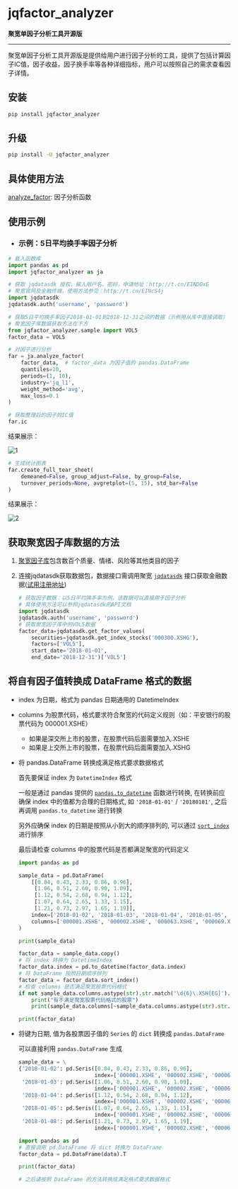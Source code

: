 

# jqfactor_analyzer

**聚宽单因子分析工具开源版**

---

聚宽单因子分析工具开源版是提供给用户进行因子分析的工具，提供了包括计算因子IC值，因子收益，因子换手率等各种详细指标，用户可以按照自己的需求查看因子详情。



## **安装**

```bash
pip install jqfactor_analyzer
```



## **升级**

```bash
pip install -U jqfactor_analyzer
```



## **具体使用方法**

[analyze_factor](docs/API文档.md): 因子分析函数



## **使用示例**

* ### 示例：5日平均换手率因子分析

```python
# 载入函数库
import pandas as pd
import jqfactor_analyzer as ja

# 获取 jqdatasdk 授权，输入用户名、密码，申请地址：http://t.cn/EINDOxE
# 聚宽官网及金融终端，使用方法参见：http://t.cn/EINcS4j
import jqdatasdk
jqdatasdk.auth('username', 'password')

# 获取5日平均换手率因子2018-01-01到2018-12-31之间的数据（示例用从库中直接调取）
# 聚宽因子库数据获取方法在下方
from jqfactor_analyzer.sample import VOL5
factor_data = VOL5

# 对因子进行分析
far = ja.analyze_factor(
    factor_data,  # factor_data 为因子值的 pandas.DataFrame
    quantiles=10,
    periods=(1, 10),
    industry='jq_l1',
    weight_method='avg',
    max_loss=0.1
)

# 获取整理后的因子的IC值
far.ic
```

结果展示：

![1](http://img0.ph.126.net/yJ8JpnMULEAqE4hzaGzMcg==/861876378788739324.png)

```python
# 生成统计图表
far.create_full_tear_sheet(
    demeaned=False, group_adjust=False, by_group=False,
    turnover_periods=None, avgretplot=(5, 15), std_bar=False
)
```

结果展示：

![2](https://image.joinquant.com/88e0de9b43424e3b7b1ab1fe48514625)

## 获取聚宽因子库数据的方法

1. [聚宽因子库](https://www.joinquant.com/help/api/help?name=factor_values)包含数百个质量、情绪、风险等其他类目的因子

2. 连接jqdatasdk获取数据包，数据接口需调用聚宽 [`jqdatasdk`](https://github.com/JoinQuant/jqdatasdk/blob/master/README.md) 接口获取金融数据([试用注册地址](http://t.cn/EINDOxE))

   ```python
   # 获取因子数据：以5日平均换手率为例，该数据可以直接用于因子分析
   # 具体使用方法可以参照jqdatasdk的API文档
   import jqdatasdk
   jqdatasdk.auth('username', 'password')
   # 获取聚宽因子库中的VOL5数据
   factor_data=jqdatasdk.get_factor_values(
       securities=jqdatasdk.get_index_stocks('000300.XSHG'),
       factors=['VOL5'],
       start_date='2018-01-01',
       end_date='2018-12-31')['VOL5']
   ```



## 将自有因子值转换成 DataFrame 格式的数据

* index 为日期，格式为 pandas 日期通用的 DatetimeIndex

* columns 为股票代码，格式要求符合聚宽的代码定义规则（如：平安银行的股票代码为 000001.XSHE）
  * 如果是深交所上市的股票，在股票代码后面需要加入.XSHE
  * 如果是上交所上市的股票，在股票代码后面需要加入.XSHG

* 将 pandas.DataFrame 转换成满足格式要求数据格式

  首先要保证 index 为 `DatetimeIndex` 格式

  一般是通过 pandas 提供的 [`pandas.to_datetime`](https://pandas.pydata.org/pandas-docs/stable/reference/api/pandas.to_datetime.html) 函数进行转换, 在转换前应确保 index 中的值都为合理的日期格式, 如 `'2018-01-01'` / `'20180101'`, 之后再调用 `pandas.to_datetime` 进行转换

  另外应确保 index 的日期是按照从小到大的顺序排列的, 可以通过 [`sort_index`](https://pandas.pydata.org/pandas-docs/version/0.23.3/generated/pandas.DataFrame.sort_index.html) 进行排序

  最后请检查 columns 中的股票代码是否都满足聚宽的代码定义

  ```python
  import pandas as pd

  sample_data = pd.DataFrame(
      [[0.84, 0.43, 2.33, 0.86, 0.96],
       [1.06, 0.51, 2.60, 0.90, 1.09],
       [1.12, 0.54, 2.68, 0.94, 1.12],
       [1.07, 0.64, 2.65, 1.33, 1.15],
       [1.21, 0.73, 2.97, 1.65, 1.19]],
      index=['2018-01-02', '2018-01-03', '2018-01-04', '2018-01-05', '2018-01-08'],
      columns=['000001.XSHE', '000002.XSHE', '000063.XSHE', '000069.XSHE', '000100.XSHE']
  )

  print(sample_data)

  factor_data = sample_data.copy()
  # 将 index 转换为 DatetimeIndex
  factor_data.index = pd.to_datetime(factor_data.index)
  # 将 DataFrame 按照日期顺序排列
  factor_data = factor_data.sort_index()
  # 检查 columns 是否满足聚宽股票代码格式
  if not sample_data.columns.astype(str).str.match('\d{6}\.XSH[EG]').all():
      print("有不满足聚宽股票代码格式的股票")
      print(sample_data.columns[~sample_data.columns.astype(str).str.match('\d{6}\.XSH[EG]')])

  print(factor_data)
  ```

* 将键为日期, 值为各股票因子值的 `Series` 的 `dict` 转换成 `pandas.DataFrame`

  可以直接利用 `pandas.DataFrame` 生成

  ```python
  sample_data = \
  {'2018-01-02': pd.Seris([0.84, 0.43, 2.33, 0.86, 0.96],
                          index=['000001.XSHE', '000002.XSHE', '000063.XSHE', '000069.XSHE', '000100.XSHE']),
   '2018-01-03': pd.Seris([1.06, 0.51, 2.60, 0.90, 1.09],
                          index=['000001.XSHE', '000002.XSHE', '000063.XSHE', '000069.XSHE', '000100.XSHE']),
   '2018-01-04': pd.Seris([1.12, 0.54, 2.68, 0.94, 1.12],
                          index=['000001.XSHE', '000002.XSHE', '000063.XSHE', '000069.XSHE', '000100.XSHE']),
   '2018-01-05': pd.Seris([1.07, 0.64, 2.65, 1.33, 1.15],
                          index=['000001.XSHE', '000002.XSHE', '000063.XSHE', '000069.XSHE', '000100.XSHE']),
   '2018-01-08': pd.Seris([1.21, 0.73, 2.97, 1.65, 1.19],
                          index=['000001.XSHE', '000002.XSHE', '000063.XSHE', '000069.XSHE', '000100.XSHE'])}

  import pandas as pd
  # 直接调用 pd.DataFrame 将 dict 转换为 DataFrame
  factor_data = pd.DataFrame(data).T

  print(factor_data)

  # 之后请按照 DataFrame 的方法转换成满足格式要求数据格式
  ```
